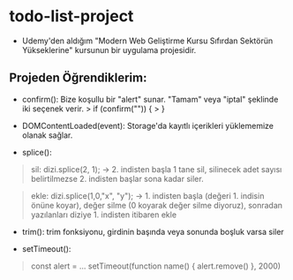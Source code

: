 # todo-list-project
- Udemy'den aldığım "Modern Web Geliştirme Kursu  Sıfırdan Sektörün Yükseklerine" kursunun bir uygulama projesidir.

## Projeden Öğrendiklerim:

- confirm(): Bize koşullu bir "alert" sunar. "Tamam" veya "iptal" şeklinde iki seçenek verir.
            > if (confirm("")) {
            >   }

- DOMContentLoaded(event): Storage'da kayıtlı içerikleri yüklememize olanak sağlar.

- splice(): 
> sil: dizi.splice(2, 1); 
> → 2. indisten başla 1 tane sil, silinecek adet sayısı belirtilmezse 2. indisten başlar sona kadar siler.

> ekle: dizi.splice(1,0,"x", "y"); 
> → 1. indisten başla (değeri 1. indisin önüne koyar), değer silme (0 koyarak değer silme diyoruz), 
> sonradan yazılanları diziye 1. indisten itibaren ekle

- trim(): trim fonksiyonu, girdinin başında veya sonunda boşluk varsa siler

- setTimeout():

> const alert = ...
> setTimeout(function name() {
>         alert.remove()
>     }, 2000)
